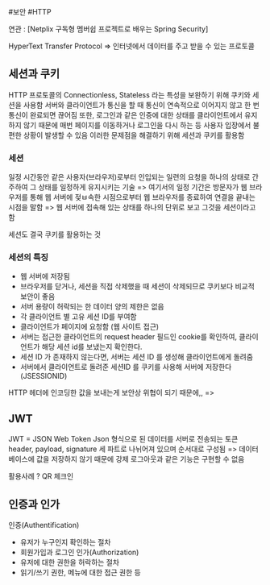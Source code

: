 #보안 #HTTP 

연관 : [Netplix 구독형 멤버쉽 프로젝트로 배우는 Spring Security]

HyperText Transfer Protocol
=> 인터넷에서 데이터를 주고 받을 수 있는 프로토콜 

## 세션과 쿠키
HTTP 프로토콜의 Connectionless, Stateless 라는 특성을 보완하기 위해 쿠키와 세션을 사용함
서버와 클라이언트가 통신을 할 때 통신이 연속적으로 이어지지 않고 한 번 통신이 완료되면 끊어짐
또한, 로그인과 같은 인증에 대한 상태를 클라이언트에서 유지하지 않기 때문에 매번 페이지를 이동하거나 로그인을 다시 하는 등 사용자 입장에서 불편한 상황이 발생할 수 있음 
이러한 문제점을 해결하기 위해 세션과 쿠키를  활용함

### 세션
일정 시간동안 같은 사용자(브라우저)로부터 인입되는 일련의 요청을 하나의 상태로 간주하여 그 상태를 일정하게 유지시키는 기술
=> 여기서의 일정 기간은 방문자가 웹 브라우저를 통해 웹 서버에 젖ㅂ속한 시점으로부터 웹 브라우저를 종료하여 연결을 끝내는 시점을 말함
=> 웹 서버에 접속해 있는 상태를 하나의 단위로 보고 그것을 세션이라고 함

세션도 결국 쿠키를 활용하는 것

### 세션의 특징
- 웹 서버에 저장됨
- 브라우저를 닫거나, 세션을 직접 삭제했을 때 세션이 삭제되므로 쿠키보다 비교적 보안이 좋음
- 서버 용량이 허락되는 한 데이터 양의 제한은 없음
- 각 클라이언트 별 고유 세션 ID를 부여함
- 클라이언트가 페이지에 요청함 (웹 사이트 접근)
- 서버는 접근한 클라이언트의 request header 필드인 cookie를 확인하여, 클라이언트가 해당 세션 id를 보냈는지 확인한다.
- 세션 ID 가 존재하지 않는다면, 서버는 세션 ID 를 생성해 클라이언트에게 돌려줌
- 서버에서 클라이언트로 돌려준 세션ID 를 쿠키를 사용해 서버에 저장한다(JSESSIONID)

HTTP 헤더에 인코딩한 값을 보내는게 보안상 위협이 되기 때문에,,
=> 

## JWT
JWT = JSON Web Token
Json 형식으로 된 데이터를 서버로 전송되는 토큰
header, payload, signature 세 파트로 나뉘어져 있으며 순서대로 구성됨
=> 데이터베이스에 값을 저장하지 않기 때문에 강제 로그아웃과 같은 기능은 구현할 수 없음

활용사례 ? QR 체크인

## 인증과 인가

인증(Authentification)
- 유저가 누구인지 확인하는 절차
- 회원가입과 로그인
인가(Authorization)
- 유저에 대한 권한을 허락하는 절차
- 읽기/쓰기 권한, 메뉴에 대한 접근 권한 등